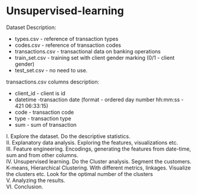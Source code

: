 # Unsupervised-learning
Dataset Description:
- types.csv - reference of transaction types
- codes.csv - reference of transaction codes
- transactions.csv - transactional data on banking operations
- train_set.csv - training set with client gender marking (0/1 - client gender)
- test_set.csv - no need to use.


transactions.csv columns description:
- client_id - client is id
- datetime -transaction date (format - ordered day number hh:mm:ss - 421 06:33:15)
- code - transaction code
- type - transaction type
- sum - sum of transaction


I. Explore the dataset. Do the descriptive statistics. <br>
II. Explanatory data analysis. Exploring the features, visualizations etc. <br>
III. Feature engineering. Encodings, generating the features from date-time, sum and
from other columns.<br>
IV. Unsupervised learning. Do the Cluster analysis. Segment the customers. K-means,
Hierarchical Clustering. With different metrics, linkages. Visualize the clusters etc.
Look for the optimal number of the clusters<br>
V. Analyzing the results.<br>
VI. Conclusion.
